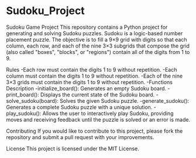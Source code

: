 # Sudoku_Project

Sudoku Game Project
This repository contains a Python project for generating and solving Sudoku puzzles. Sudoku is a logic-based number placement puzzle. The objective is to fill a 9×9 grid with digits so that each column, each row, and each of the nine 3×3 subgrids that compose the grid (also called "boxes", "blocks", or "regions") contain all of the digits from 1 to 9.

Rules
-Each row must contain the digits 1 to 9 without repetition.
-Each column must contain the digits 1 to 9 without repetition.
-Each of the nine 3×3 grids must contain the digits 1 to 9 without repetition.
-Functions Description
-initialize_board(): Generates an empty Sudoku board.
-print_board(): Displays the current state of the Sudoku board.
-solve_sudoku(board): Solves the given Sudoku puzzle.
-generate_sudoku(): Generates a complete Sudoku puzzle with a unique solution.
-play_sudoku(): Allows the user to interactively play Sudoku, providing moves and receiving feedback until the puzzle is solved or an error is made.

Contributing
If you would like to contribute to this project, please fork the repository and submit a pull request with your improvements.

License
This project is licensed under the MIT License.
